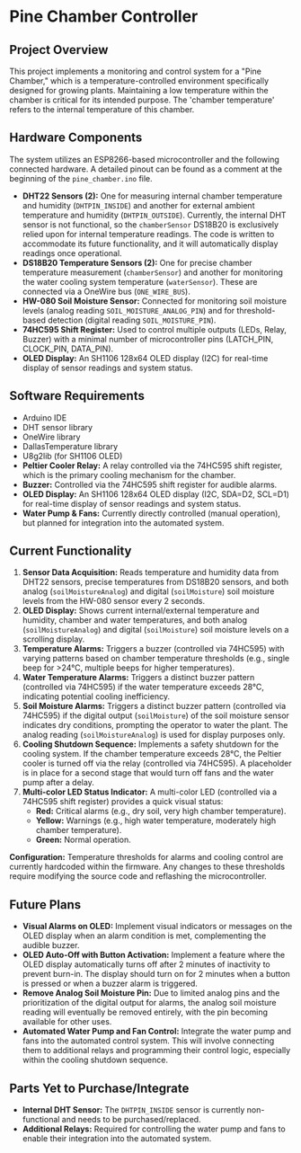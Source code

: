 # Pine Chamber Controller

## Project Overview
This project implements a monitoring and control system for a "Pine Chamber," which is a temperature-controlled environment specifically designed for growing plants. Maintaining a low temperature within the chamber is critical for its intended purpose. The 'chamber temperature' refers to the internal temperature of this chamber.

## Hardware Components
The system utilizes an ESP8266-based microcontroller and the following connected hardware. A detailed pinout can be found as a comment at the beginning of the `pine_chamber.ino` file.

*   **DHT22 Sensors (2):** One for measuring internal chamber temperature and humidity (`DHTPIN_INSIDE`) and another for external ambient temperature and humidity (`DHTPIN_OUTSIDE`). Currently, the internal DHT sensor is not functional, so the `chamberSensor` DS18B20 is exclusively relied upon for internal temperature readings. The code is written to accommodate its future functionality, and it will automatically display readings once operational.
*   **DS18B20 Temperature Sensors (2):** One for precise chamber temperature measurement (`chamberSensor`) and another for monitoring the water cooling system temperature (`waterSensor`). These are connected via a OneWire bus (`ONE_WIRE_BUS`).
*   **HW-080 Soil Moisture Sensor:** Connected for monitoring soil moisture levels (analog reading `SOIL_MOISTURE_ANALOG_PIN`) and for threshold-based detection (digital reading `SOIL_MOISTURE_PIN`).
*   **74HC595 Shift Register:** Used to control multiple outputs (LEDs, Relay, Buzzer) with a minimal number of microcontroller pins (LATCH_PIN, CLOCK_PIN, DATA_PIN).
*   **OLED Display:** An SH1106 128x64 OLED display (I2C) for real-time display of sensor readings and system status.

## Software Requirements
*   Arduino IDE
*   DHT sensor library
*   OneWire library
*   DallasTemperature library
*   U8g2lib (for SH1106 OLED)
*   **Peltier Cooler Relay:** A relay controlled via the 74HC595 shift register, which is the primary cooling mechanism for the chamber.
*   **Buzzer:** Controlled via the 74HC595 shift register for audible alarms.
*   **OLED Display:** An SH1106 128x64 OLED display (I2C, SDA=D2, SCL=D1) for real-time display of sensor readings and system status.
*   **Water Pump & Fans:** Currently directly controlled (manual operation), but planned for integration into the automated system.

## Current Functionality
1.  **Sensor Data Acquisition:** Reads temperature and humidity data from DHT22 sensors, precise temperatures from DS18B20 sensors, and both analog (`soilMoistureAnalog`) and digital (`soilMoisture`) soil moisture levels from the HW-080 sensor every 2 seconds.
2.  **OLED Display:** Shows current internal/external temperature and humidity, chamber and water temperatures, and both analog (`soilMoistureAnalog`) and digital (`soilMoisture`) soil moisture levels on a scrolling display.
3.  **Temperature Alarms:** Triggers a buzzer (controlled via 74HC595) with varying patterns based on chamber temperature thresholds (e.g., single beep for >24°C, multiple beeps for higher temperatures).
4.  **Water Temperature Alarms:** Triggers a distinct buzzer pattern (controlled via 74HC595) if the water temperature exceeds 28°C, indicating potential cooling inefficiency.
5.  **Soil Moisture Alarms:** Triggers a distinct buzzer pattern (controlled via 74HC595) if the digital output (`soilMoisture`) of the soil moisture sensor indicates dry conditions, prompting the operator to water the plant. The analog reading (`soilMoistureAnalog`) is used for display purposes only.
6.  **Cooling Shutdown Sequence:** Implements a safety shutdown for the cooling system. If the chamber temperature exceeds 28°C, the Peltier cooler is turned off via the relay (controlled via 74HC595). A placeholder is in place for a second stage that would turn off fans and the water pump after a delay.
7.  **Multi-color LED Status Indicator:** A multi-color LED (controlled via a 74HC595 shift register) provides a quick visual status:
    *   **Red:** Critical alarms (e.g., dry soil, very high chamber temperature).
    *   **Yellow:** Warnings (e.g., high water temperature, moderately high chamber temperature).
    *   **Green:** Normal operation.

**Configuration:** Temperature thresholds for alarms and cooling control are currently hardcoded within the firmware. Any changes to these thresholds require modifying the source code and reflashing the microcontroller.

## Future Plans
*   **Visual Alarms on OLED:** Implement visual indicators or messages on the OLED display when an alarm condition is met, complementing the audible buzzer.
*   **OLED Auto-Off with Button Activation:** Implement a feature where the OLED display automatically turns off after 2 minutes of inactivity to prevent burn-in. The display should turn on for 2 minutes when a button is pressed or when a buzzer alarm is triggered.
*   **Remove Analog Soil Moisture Pin:** Due to limited analog pins and the prioritization of the digital output for alarms, the analog soil moisture reading will eventually be removed entirely, with the pin becoming available for other uses.
*   **Automated Water Pump and Fan Control:** Integrate the water pump and fans into the automated control system. This will involve connecting them to additional relays and programming their control logic, especially within the cooling shutdown sequence.

## Parts Yet to Purchase/Integrate
*   **Internal DHT Sensor:** The `DHTPIN_INSIDE` sensor is currently non-functional and needs to be purchased/replaced.
*   **Additional Relays:** Required for controlling the water pump and fans to enable their integration into the automated system.